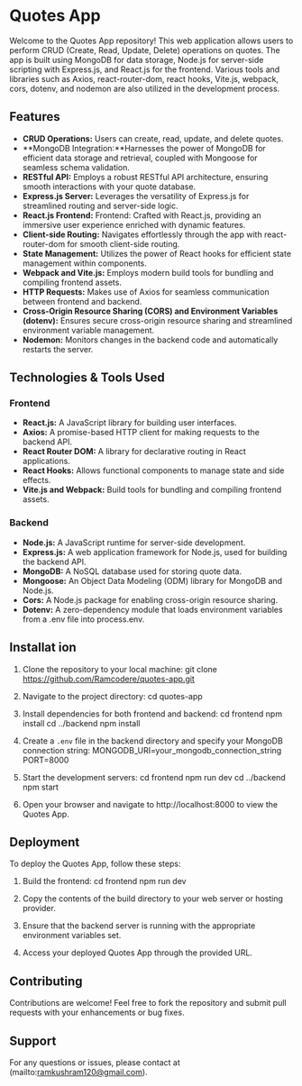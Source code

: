 # Quotes App

Welcome to the Quotes App repository! This web application allows users to perform CRUD (Create, Read, Update, Delete) operations on quotes. The app is built using MongoDB for data storage, Node.js for server-side scripting with Express.js, and React.js for the frontend. Various tools and libraries such as Axios, react-router-dom, react hooks, Vite.js, webpack, cors, dotenv, and nodemon are also utilized in the development process.

## Features

- **CRUD Operations:** Users can create, read, update, and delete quotes.
- **MongoDB Integration:**Harnesses the power of MongoDB for efficient data storage and retrieval, coupled with Mongoose for seamless schema validation. 
- **RESTful API:** Employs a robust RESTful API architecture, ensuring smooth interactions with your quote database.
- **Express.js Server:** Leverages the versatility of Express.js for streamlined routing and server-side logic.
- **React.js Frontend:** Frontend: Crafted with React.js, providing an immersive user experience enriched with dynamic features.
- **Client-side Routing:** Navigates effortlessly through the app with react-router-dom for smooth client-side routing.
- **State Management:** Utilizes the power of React hooks for efficient state management within components.
- **Webpack and Vite.js:** Employs modern build tools for bundling and compiling frontend assets.
- **HTTP Requests:** Makes use of Axios for seamless communication between frontend and backend.
- **Cross-Origin Resource Sharing (CORS) and Environment Variables (dotenv):** Ensures secure cross-origin resource sharing and streamlined environment variable management.
- **Nodemon:** Monitors changes in the backend code and automatically restarts the server.

## Technologies & Tools Used

### Frontend

- **React.js:** A JavaScript library for building user interfaces.
- **Axios:** A promise-based HTTP client for making requests to the backend API.
- **React Router DOM:** A library for declarative routing in React applications.
- **React Hooks:** Allows functional components to manage state and side effects.
- **Vite.js and Webpack:** Build tools for bundling and compiling frontend assets.

### Backend

- **Node.js:** A JavaScript runtime for server-side development.
- **Express.js:** A web application framework for Node.js, used for building the backend API.
- **MongoDB:** A NoSQL database used for storing quote data.
- **Mongoose:** An Object Data Modeling (ODM) library for MongoDB and Node.js.
- **Cors:** A Node.js package for enabling cross-origin resource sharing.
- **Dotenv:** A zero-dependency module that loads environment variables from a .env file into process.env.

## Installat  ion
   
1. Clone the repository to your local machine:
git clone https://github.com/Ramcodere/quotes-app.git

2. Navigate to the project directory:
cd quotes-app


3. Install dependencies for both frontend and backend:
cd frontend
npm install
cd ../backend
npm install


4. Create a `.env` file in the backend directory and specify your MongoDB connection string:
MONGODB_URI=your_mongodb_connection_string
PORT=8000


5. Start the development servers:
cd frontend
npm run dev
cd ../backend
npm start


6. Open your browser and navigate to http://localhost:8000 to view the Quotes App.

## Deployment

To deploy the Quotes App, follow these steps:

1. Build the frontend:
cd frontend
npm run dev


2. Copy the contents of the build directory to your web server or hosting provider.

3. Ensure that the backend server is running with the appropriate environment variables set.

4. Access your deployed Quotes App through the provided URL.

## Contributing

Contributions are welcome! Feel free to fork the repository and submit pull requests with your enhancements or bug fixes.

## Support

For any questions or issues, please contact at (mailto:ramkushram120@gmail.com).
